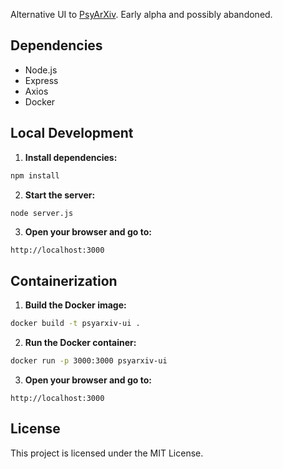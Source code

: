 Alternative UI to [PsyArXiv](https://osf.io/preprints/psyarxiv). Early alpha and possibly abandoned. 

## Dependencies

- Node.js
- Express
- Axios
- Docker

## Local Development

1. **Install dependencies:**

```sh
npm install
```

2. **Start the server:**

```sh
node server.js
```

3. **Open your browser and go to:**

```
http://localhost:3000
```

## Containerization

1. **Build the Docker image:**

```sh
docker build -t psyarxiv-ui .
```

2. **Run the Docker container:**

```sh
docker run -p 3000:3000 psyarxiv-ui
```

3. **Open your browser and go to:**

```
http://localhost:3000
```

## License

This project is licensed under the MIT License.
